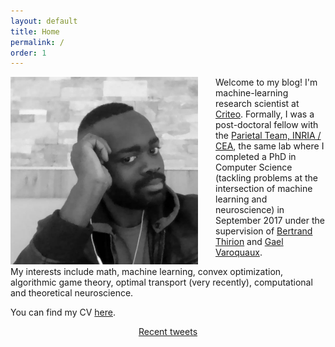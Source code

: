```yaml
---
layout: default
title: Home
permalink: /
order: 1
---
```

<img style="float: left; margin-right: 2em;" width="300px" src="/assets/photo.jpg" />

<p>
Welcome to my blog! I'm machine-learning research scientist at <a href="https://www.criteo.com">Criteo</a>. Formally, I was a
post-doctoral fellow with the
<a href="https://team.inria.fr/parietal/"> Parietal Team, INRIA / CEA</a>, the same lab where I completed
a PhD in Computer Science (tackling problems at the intersection of machine learning and neuroscience)
in September 2017 under the supervision of
<a href="https://team.inria.fr/parietal/bertrand-thirions-page/">Bertrand Thirion</a> and
<a href="http://gael-varoquaux.info/">Gael Varoquaux</a>.


My interests include math, machine learning,
convex optimization, algorithmic game theory, optimal transport (very recently), computational and theoretical neuroscience.
</p>
<p>
You can find my CV <a href="https://drive.google.com/file/d/0B-njZxsmwjYNRExmaFJxU3J6aEU/view?usp=sharing">here</a>.
</p>

<div style='text-align: center'>
<a class="twitter-timeline" data-height="400" data-width="400"
data-chrome="noscrollbar nofooter"
 href="https://twitter.com/dohmatobelvis">Recent tweets</a></div>
 <script async src="//platform.twitter.com/widgets.js" charset="utf-8"></script>
